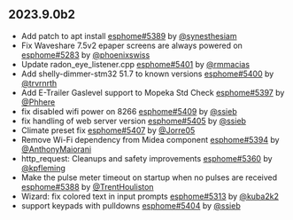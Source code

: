 ## 2023.9.0b2

- Add patch to apt install [esphome#5389](https://github.com/esphome/esphome/pull/5389) by [@synesthesiam](https://github.com/synesthesiam)
- Fix Waveshare 7.5v2 epaper screens are always powered on [esphome#5283](https://github.com/esphome/esphome/pull/5283) by [@phoenixswiss](https://github.com/phoenixswiss)
- Update radon_eye_listener.cpp [esphome#5401](https://github.com/esphome/esphome/pull/5401) by [@rmmacias](https://github.com/rmmacias)
- Add shelly-dimmer-stm32 51.7 to known versions [esphome#5400](https://github.com/esphome/esphome/pull/5400) by [@trvrnrth](https://github.com/trvrnrth)
- Add E-Trailer Gaslevel support to Mopeka Std Check [esphome#5397](https://github.com/esphome/esphome/pull/5397) by [@Phhere](https://github.com/Phhere)
- fix disabled wifi power on 8266 [esphome#5409](https://github.com/esphome/esphome/pull/5409) by [@ssieb](https://github.com/ssieb)
- fix handling of web server version [esphome#5405](https://github.com/esphome/esphome/pull/5405) by [@ssieb](https://github.com/ssieb)
- Climate preset fix [esphome#5407](https://github.com/esphome/esphome/pull/5407) by [@Jorre05](https://github.com/Jorre05)
- Remove Wi-Fi dependency from Midea component [esphome#5394](https://github.com/esphome/esphome/pull/5394) by [@AnthonyMaiorani](https://github.com/AnthonyMaiorani)
- http_request: Cleanups and safety improvements [esphome#5360](https://github.com/esphome/esphome/pull/5360) by [@kpfleming](https://github.com/kpfleming)
- Make the pulse meter timeout on startup when no pulses are received [esphome#5388](https://github.com/esphome/esphome/pull/5388) by [@TrentHouliston](https://github.com/TrentHouliston)
- Wizard: fix colored text in input prompts [esphome#5313](https://github.com/esphome/esphome/pull/5313) by [@kuba2k2](https://github.com/kuba2k2)
- support keypads with pulldowns [esphome#5404](https://github.com/esphome/esphome/pull/5404) by [@ssieb](https://github.com/ssieb)

